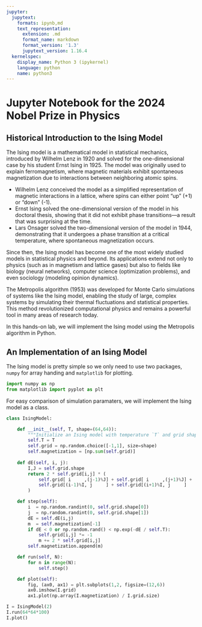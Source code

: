```yaml
---
jupyter:
  jupytext:
    formats: ipynb,md
    text_representation:
      extension: .md
      format_name: markdown
      format_version: '1.3'
      jupytext_version: 1.16.4
  kernelspec:
    display_name: Python 3 (ipykernel)
    language: python
    name: python3
---
```


# Jupyter Notebook for the 2024 Nobel Prize in Physics


## Historical Introduction to the Ising Model

The Ising model is a mathematical model in statistical mechanics, introduced by Wilhelm Lenz in 1920 and solved for the one-dimensional case by his student Ernst Ising in 1925. The model was originally used to explain ferromagnetism, where magnetic materials exhibit spontaneous magnetization due to interactions between neighboring atomic spins.

* Wilhelm Lenz conceived the model as a simplified representation of magnetic interactions in a lattice, where spins can either point “up” (+1) or “down” (-1).
* Ernst Ising solved the one-dimensional version of the model in his doctoral thesis, showing that it did not exhibit phase transitions—a result that was surprising at the time.
* Lars Onsager solved the two-dimensional version of the model in 1944, demonstrating that it undergoes a phase transition at a critical temperature, where spontaneous magnetization occurs.

Since then, the Ising model has become one of the most widely studied models in statistical physics and beyond. Its applications extend not only to physics (such as in magnetism and lattice gases) but also to fields like biology (neural networks), computer science (optimization problems), and even sociology (modeling opinion dynamics).

The Metropolis algorithm (1953) was developed for Monte Carlo simulations of systems like the Ising model, enabling the study of large, complex systems by simulating their thermal fluctuations and statistical properties. This method revolutionized computational physics and remains a powerful tool in many areas of research today.

In this hands-on lab, we will implement the Ising model using the Metropolis algorithm in Python.


## An Implementation of an Ising Model

The Ising model is pretty simple so we only need to use two packages, `numpy` for array handing and `matplotlib` for plotting.

```python
import numpy as np
from matplotlib import pyplot as plt
```

For easy comparison of simulation paramaters, we will implement the Ising model as a class.

```python
class IsingModel:

    def __init__(self, T, shape=(64,64)):
        """Initialize an Ising model with temperature `T` and grid shape `shape`"""
        self.T = T
        self.grid = np.random.choice([-1,1], size=shape)
        self.magnetization = [np.sum(self.grid)]
        
    def dE(self, i, j):
        I,J = self.grid.shape
        return 2 * self.grid[i,j] * (
            self.grid[ i     ,(j-1)%J] + self.grid[ i     ,(j+1)%J] +
            self.grid[(i-1)%I, j     ] + self.grid[(i+1)%I, j     ]
        )

    def step(self):
        i  = np.random.randint(0, self.grid.shape[0])
        j  = np.random.randint(0, self.grid.shape[1])
        dE = self.dE(i,j)
        m  = self.magnetization[-1]
        if dE < 0 or np.random.rand() < np.exp(-dE / self.T):
            self.grid[i,j] *= -1
            m += 2 * self.grid[i,j]
        self.magnetization.append(m)

    def run(self, N):
        for n in range(N):            
            self.step()

    def plot(self):
        fig, (ax0, ax1) = plt.subplots(1,2, figsize=(12,6))
        ax0.imshow(I.grid)
        ax1.plot(np.array(I.magnetization) / I.grid.size)
```

```python
I = IsingModel(2)
I.run(64*64*100)
I.plot()
```
